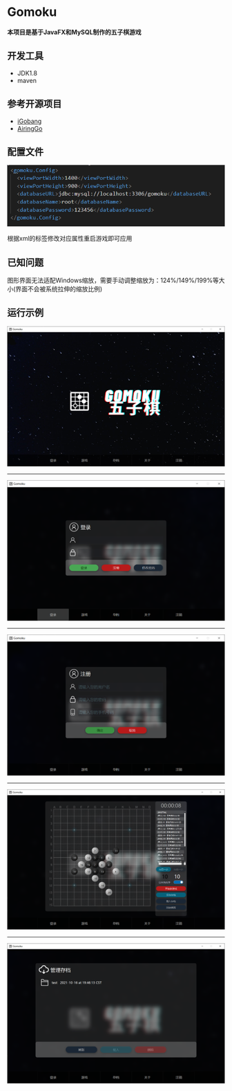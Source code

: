 # Gomoku
**本项目是基于JavaFX和MySQL制作的五子棋游戏**

## 开发工具
* JDK1.8
* maven

## 参考开源项目
* [iGobang](https://github.com/jarryruan/iGoBang)
* [AiringGo](https://github.com/airingursb/AiringGo)

## 配置文件
![配置文件](./img/config.png)

根据xml的标签修改对应属性重启游戏即可应用

## 已知问题
图形界面无法适配Windows缩放，需要手动调整缩放为：124%/149%/199%等大小(界面不会被系统拉伸的缩放比例)
## 运行示例
![游戏开始](./img/home.png)

----
![登录界面](./img/login.png)

---
![注册界面](./img/register.png)

---
![游戏界面](./img/game.png)

---
![存档界面](./img/save.png)
